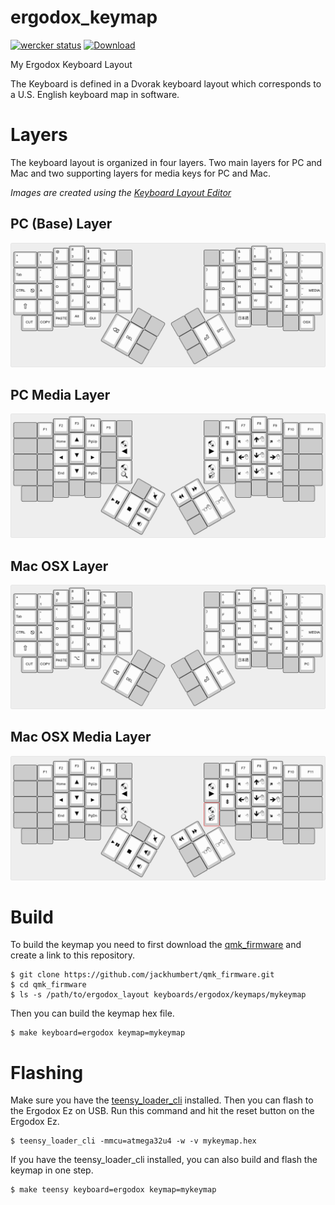 # ergodox\_keymap

[![wercker status](https://app.wercker.com/status/b813324efc29cca64167be95b620c71c/s/master "wercker status")](https://app.wercker.com/project/byKey/b813324efc29cca64167be95b620c71c)
[ ![Download](https://api.bintray.com/packages/ianlewis/ergodox_layout/ergodox.hex/images/download.svg) ](https://bintray.com/ianlewis/ergodox\_layout/ergodox.hex/\_latestVersion)

My Ergodox Keyboard Layout

The Keyboard is defined in a Dvorak keyboard layout which corresponds to a U.S. English
keyboard map in software.

# Layers

The keyboard layout is organized in four layers. Two main layers for PC and Mac
and two supporting layers for media keys for PC and Mac.

*Images are created using the [Keyboard Layout Editor](http://www.keyboard-layout-editor.com/)*

## PC (Base) Layer

![PC Layer](img/base-layout.png)

## PC Media Layer

![PC Media Layer](img/media-layout.png)

## Mac OSX Layer

![PC Layer](img/osx-layout.png)

## Mac OSX Media Layer

![PC Layer](img/osxmedia-layout.png)

# Build

To build the keymap you need to first download the
[qmk\_firmware](https://github.com/jackhumbert/qmk_firmware/) and
create a link to this repository.

```shell
$ git clone https://github.com/jackhumbert/qmk_firmware.git
$ cd qmk_firmware
$ ls -s /path/to/ergodox_layout keyboards/ergodox/keymaps/mykeymap
```

Then you can build the keymap hex file.

```shell
$ make keyboard=ergodox keymap=mykeymap
```

# Flashing

Make sure you have the
[teensy\_loader\_cli](http://www.pjrc.com/teensy/loader_cli.html) installed.
Then you can flash to the Ergodox Ez on USB. Run this command and hit
the reset button on the Ergodox Ez.

```shell
$ teensy_loader_cli -mmcu=atmega32u4 -w -v mykeymap.hex
```

If you have the teensy\_loader\_cli installed, you can also build and flash the
keymap in one step.

```shell
$ make teensy keyboard=ergodox keymap=mykeymap
```
